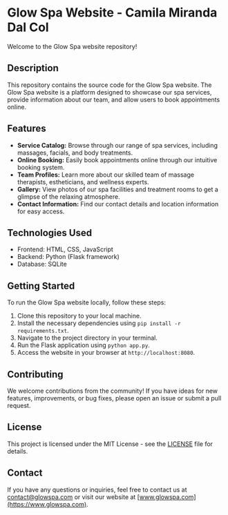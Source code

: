 # Glow Spa Website - Camila Miranda Dal Col

Welcome to the Glow Spa website repository!

## Description

This repository contains the source code for the Glow Spa website. The Glow Spa website is a platform designed to showcase our spa services, provide information about our team, and allow users to book appointments online. 

## Features

- **Service Catalog:** Browse through our range of spa services, including massages, facials, and body treatments.
- **Online Booking:** Easily book appointments online through our intuitive booking system.
- **Team Profiles:** Learn more about our skilled team of massage therapists, estheticians, and wellness experts.
- **Gallery:** View photos of our spa facilities and treatment rooms to get a glimpse of the relaxing atmosphere.
- **Contact Information:** Find our contact details and location information for easy access.

## Technologies Used

- Frontend: HTML, CSS, JavaScript
- Backend: Python (Flask framework)
- Database: SQLite

## Getting Started

To run the Glow Spa website locally, follow these steps:

1. Clone this repository to your local machine.
2. Install the necessary dependencies using `pip install -r requirements.txt`.
3. Navigate to the project directory in your terminal.
4. Run the Flask application using `python app.py`.
5. Access the website in your browser at `http://localhost:8080`.

## Contributing

We welcome contributions from the community! If you have ideas for new features, improvements, or bug fixes, please open an issue or submit a pull request.

## License

This project is licensed under the MIT License - see the [LICENSE](LICENSE) file for details.

## Contact

If you have any questions or inquiries, feel free to contact us at [contact@glowspa.com](mailto:contact@glowspa.com) or visit our website at [www.glowspa.com](https://www.glowspa.com).
